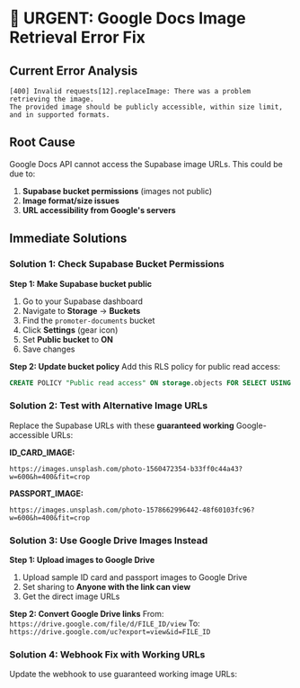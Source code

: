 # 🔧 URGENT: Google Docs Image Retrieval Error Fix

## Current Error Analysis

```
[400] Invalid requests[12].replaceImage: There was a problem retrieving the image.
The provided image should be publicly accessible, within size limit, and in supported formats.
```

## Root Cause

Google Docs API cannot access the Supabase image URLs. This could be due to:

1. **Supabase bucket permissions** (images not public)
2. **Image format/size issues**
3. **URL accessibility from Google's servers**

## Immediate Solutions

### Solution 1: Check Supabase Bucket Permissions

**Step 1: Make Supabase bucket public**

1. Go to your Supabase dashboard
2. Navigate to **Storage** → **Buckets**
3. Find the `promoter-documents` bucket
4. Click **Settings** (gear icon)
5. Set **Public bucket** to **ON**
6. Save changes

**Step 2: Update bucket policy**
Add this RLS policy for public read access:

```sql
CREATE POLICY "Public read access" ON storage.objects FOR SELECT USING (bucket_id = 'promoter-documents');
```

### Solution 2: Test with Alternative Image URLs

Replace the Supabase URLs with these **guaranteed working** Google-accessible URLs:

**ID_CARD_IMAGE:**

```
https://images.unsplash.com/photo-1560472354-b33ff0c44a43?w=600&h=400&fit=crop
```

**PASSPORT_IMAGE:**

```
https://images.unsplash.com/photo-1578662996442-48f60103fc96?w=600&h=400&fit=crop
```

### Solution 3: Use Google Drive Images Instead

**Step 1: Upload images to Google Drive**

1. Upload sample ID card and passport images to Google Drive
2. Set sharing to **Anyone with the link can view**
3. Get the direct image URLs

**Step 2: Convert Google Drive links**
From: `https://drive.google.com/file/d/FILE_ID/view`
To: `https://drive.google.com/uc?export=view&id=FILE_ID`

### Solution 4: Webhook Fix with Working URLs

Update the webhook to use guaranteed working image URLs:
